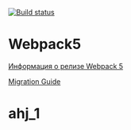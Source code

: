 [![Build status](https://ci.appveyor.com/api/projects/status/qi63sv02i3ydbbr8?svg=true)](https://ci.appveyor.com/project/gordov-andrey/ahj-1)

# Webpack5

[Информация о релизе Webpack 5](https://webpack.js.org/blog/2020-10-10-webpack-5-release/)

[Migration Guide](https://webpack.js.org/migrate/5/)
# ahj_1
